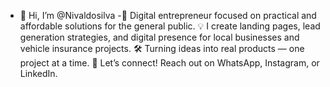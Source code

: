 - 👋 Hi, I’m @Nivaldosilva
-🚀 Digital entrepreneur focused on practical and affordable solutions for the general public.
💡 I create landing pages, lead generation strategies, and digital presence for local businesses and vehicle insurance projects.
🛠️ Turning ideas into real products — one project at a time.
📩 Let’s connect! Reach out on WhatsApp, Instagram, or LinkedIn.
<!---
Nivaldosilva01/Nivaldosilva01 is a ✨ special ✨ repository because its `README.md` (this file) appears on your GitHub profile.
You can click the Preview link to take a look at your changes.
--->
